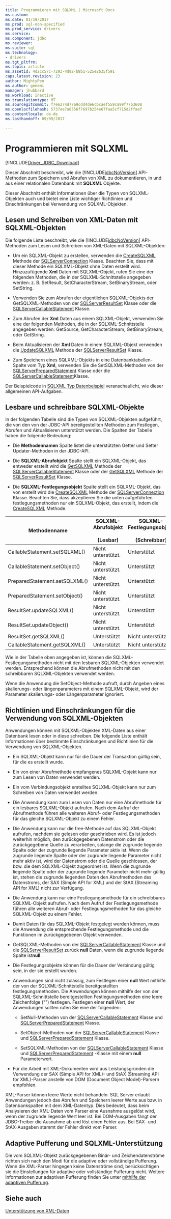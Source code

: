 ```yaml
---
title: Programmieren mit SQLXML | Microsoft Docs
ms.custom: 
ms.date: 01/19/2017
ms.prod: sql-non-specified
ms.prod_service: drivers
ms.service: 
ms.component: jdbc
ms.reviewer: 
ms.suite: sql
ms.technology:
- drivers
ms.tgt_pltfrm: 
ms.topic: article
ms.assetid: 4d2cc57c-7293-4d92-b8b1-525e2b35f591
caps.latest.revision: 23
author: MightyPen
ms.author: genemi
manager: jhubbard
ms.workload: Inactive
ms.translationtype: MT
ms.sourcegitcommit: f7e6274d77a9cdd4de6cbcaef559ca99f77b3608
ms.openlocfilehash: 5737ae7a0356f7697b254e67faa5cf715d2ffaef
ms.contentlocale: de-de
ms.lasthandoff: 09/09/2017

---
```

# <a name="programming-with-sqlxml"></a>Programmieren mit SQLXML
[!INCLUDE[Driver_JDBC_Download](../../includes/driver_jdbc_download.md)]

  Dieser Abschnitt beschreibt, wie die [!INCLUDE[jdbcNoVersion](../../includes/jdbcnoversion_md.md)] API-Methoden zum Speichern und Abrufen von XML zu dokumentieren, in und aus einer relationalen Datenbank mit **SQLXML** Objekte.  
  
 Dieser Abschnitt enthält Informationen über die Typen von SQLXML-Objekten auch und bietet eine Liste wichtiger Richtlinien und Einschränkungen bei Verwendung von SQLXML-Objekten.  
  
## <a name="reading-and-writing-xml-data-with-sqlxml-objects"></a>Lesen und Schreiben von XML-Daten mit SQLXML-Objekten  
 Die folgende Liste beschreibt, wie die [!INCLUDE[jdbcNoVersion](../../includes/jdbcnoversion_md.md)] API-Methoden zum Lesen und Schreiben von XML-Daten mit SQLXML-Objekten:  
  
-   Um ein SQLXML-Objekt zu erstellen, verwenden die [CreateSQLXML](../../connect/jdbc/reference/createsqlxml-method-sqlserverconnection.md) Methode der [SQLServerConnection](../../connect/jdbc/reference/sqlserverconnection-class.md) Klasse. Beachten Sie, dass mit dieser Methode ein SQLXML-Objekt ohne Daten erstellt wird. Hinzuzufügende **Xml** Daten mit SQLXML-Objekt, rufen Sie eine der folgenden Methoden, die in der SQLXML-Schnittstelle angegeben werden: z. B. SetResult, SetCharacterStream, SetBinaryStream, oder SetString.  
  
-   Verwenden Sie zum Abrufen der eigentlichen SQLXML-Objekts der GetSQLXML-Methoden von der [SQLServerResultSet](../../connect/jdbc/reference/sqlserverresultset-class.md) Klasse oder die [SQLServerCallableStatement](../../connect/jdbc/reference/sqlservercallablestatement-class.md) Klasse.  
  
-   Zum Abrufen der **Xml** Daten aus einem SQLXML-Objekt, verwenden Sie eine der folgenden Methoden, die in der SQLXML-Schnittstelle angegeben werden: GetSource, GetCharacterStream, GetBinaryStream, oder GetString.  
  
-   Beim Aktualisieren der **Xml** Daten in einem SQLXML-Objekt verwenden die [UpdateSQLXML](../../connect/jdbc/reference/updatesqlxml-method-sqlserverresultset.md) Methode der [SQLServerResultSet](../../connect/jdbc/reference/sqlserverresultset-class.md) Klasse.  
  
-   Zum Speichern eines SQLXML-Objekts in eine Datenbanktabellen-Spalte vom Typ **Xml**, verwenden Sie die SetSQLXML-Methoden von der [SQLServerPreparedStatement](../../connect/jdbc/reference/sqlserverpreparedstatement-class.md) Klasse oder die [SQLServerCallableStatement](../../connect/jdbc/reference/sqlservercallablestatement-class.md)Klasse.  
  
 Der Beispielcode in [SQLXML Typ Datenbeispiel](../../connect/jdbc/sqlxml-data-type-sample.md) veranschaulicht, wie dieser allgemeinen API-Aufgaben.  
  
## <a name="readable-and-writable-sqlxml-objects"></a>Lesbare und schreibbare SQLXML-Objekte  
 In der folgenden Tabelle sind die Typen von SQLXML-Objekten aufgeführt, die von den von der JDBC-API bereitgestellten Methoden zum Festlegen, Abrufen und Aktualisieren unterstützt werden. Die Spalten der Tabelle haben die folgende Bedeutung:  
  
-   Die **Methodennamen** Spalte listet die unterstützten Getter und Setter Updater-Methoden in der JDBC-API.  
  
-   Die **SQLXML-Abrufobjekt** Spalte stellt ein SQLXML-Objekt, das entweder erstellt wird die [GetSQLXML](../../connect/jdbc/reference/getsqlxml-method-sqlservercallablestatement.md) Methode der [SQLServerCallableStatement](../../connect/jdbc/reference/sqlservercallablestatement-class.md) Klasse oder der [GetSQLXML](../../connect/jdbc/reference/getsqlxml-method-sqlserverresultset.md) Methode der [SQLServerResultSet](../../connect/jdbc/reference/sqlserverresultset-class.md) Klasse.  
  
-   Die **SQLXML-Festlegungsobjekt** Spalte stellt ein SQLXML-Objekt, das von erstellt wird die [CreateSQLXML](../../connect/jdbc/reference/createsqlxml-method-sqlserverconnection.md) Methode der [SQLServerConnection](../../connect/jdbc/reference/sqlserverconnection-class.md) Klasse. Beachten Sie, dass akzeptieren Sie die unten aufgeführten festlegungsmethoden nur ein SQLXML-Objekt, das erstellt, indem die [CreateSQLXML](../../connect/jdbc/reference/createsqlxml-method-sqlserverconnection.md) Methode.  
  
|Methodenname|SQLXML-Abrufobjekt<br /><br /> (Lesbar)|SQLXML-Festlegungsobjekt<br /><br /> (Schreibbar)|  
|-----------------|-------------------------------------------|-------------------------------------------|  
|CallableStatement.setSQLXML()|Nicht unterstützt.|Unterstützt|  
|CallableStatement.setObject()|Nicht unterstützt.|Unterstützt|  
|PreparedStatement.setSQLXML()|Nicht unterstützt.|Unterstützt|  
|PreparedStatement.setObject()|Nicht unterstützt.|Unterstützt|  
|ResultSet.updateSQLXML()|Nicht unterstützt.|Unterstützt|  
|ResultSet.updateObject()|Nicht unterstützt.|Unterstützt|  
|ResultSet.getSQLXML()|Unterstützt|Nicht unterstützt.|  
|CallableStatement.getSQLXML()|Unterstützt|Nicht unterstützt.|  
  
 Wie in der Tabelle oben angegeben ist, können die SQLXML-Festlegungsmethoden nicht mit den lesbaren SQLXML-Objekten verwendet werden. Entsprechend können die Abrufmethoden nicht mit den schreibbaren SQLXML-Objekten verwendet werden.  
  
 Wenn die Anwendung die SetObject-Methode aufruft, durch Angeben eines skalierungs- oder längenparameters mit einem SQLXML-Objekt, wird der Parameter skalierungs- oder Längenparameter ignoriert.  
  
## <a name="guidelines-and-limitations-when-using-sqlxml-objects"></a>Richtlinien und Einschränkungen für die Verwendung von SQLXML-Objekten  
 Anwendungen können mit SQLXML-Objekten XML-Daten aus einer Datenbank lesen oder in diese schreiben. Die folgende Liste enthält Informationen über bestimmte Einschränkungen und Richtlinien für die Verwendung von SQLXML-Objekten.  
  
-   Ein SQLXML-Objekt kann nur für die Dauer der Transaktion gültig sein, für die es erstellt wurde.  
  
-   Ein von einer Abrufmethode empfangenes SQLXML-Objekt kann nur zum Lesen von Daten verwendet werden.  
  
-   Ein vom Verbindungsobjekt erstelltes SQLXML-Objekt kann nur zum Schreiben von Daten verwendet werden.  
  
-   Die Anwendung kann zum Lesen von Daten nur eine Abrufmethode für ein lesbares SQLXML-Objekt aufrufen. Nach dem Aufruf der Abrufmethode führen alle weiteren Abruf- oder Festlegungsmethoden für das gleiche SQLXML-Objekt zu einem Fehler.  
  
-   Die Anwendung kann nur die free-Methode auf das SQLXML-Objekt aufrufen, nachdem sie gelesen oder geschrieben wird. Es ist jedoch weiterhin möglich, den zurückgegebenen Datenstrom oder die zurückgegebene Quelle zu verarbeiten, solange die zugrunde liegende Spalte oder der zugrunde liegende Parameter aktiv ist. Wenn die zugrunde liegende Spalte oder der zugrunde liegende Parameter nicht mehr aktiv ist, wird der Datenstrom oder die Quelle geschlossen, der bzw. die dem SQLXML-Objekt zugeordnet ist. Wenn die zugrunde liegende Spalte oder der zugrunde liegende Parameter nicht mehr gültig ist, stehen die zugrunde liegenden Daten den Abrufmethoden des Datenstroms, der SAX (Simple API for XML) und der StAX (Streaming API for XML) nicht zur Verfügung.  
  
-   Die Anwendung kann nur eine Festlegungsmethode für ein schreibbares SQLXML-Objekt aufrufen. Nach dem Aufruf der Festlegungsmethode führen alle weiteren Abruf- oder Festlegungsmethoden für das gleiche SQLXML-Objekt zu einem Fehler.  
  
-   Damit Daten für das SQLXML-Objekt festgelegt werden können, muss die Anwendung die entsprechende Festlegungsmethode und die Funktionen im zurückgegebenen Objekt verwenden.  
  
-   GetSQLXML-Methoden von der [SQLServerCallableStatement](../../connect/jdbc/reference/sqlservercallablestatement-class.md) Klasse und die [SQLServerResultSet](../../connect/jdbc/reference/sqlserverresultset-class.md) zurück **null** Daten, wenn die zugrunde liegende Spalte ist**null**.  
  
-   Die Festlegungsobjekte können für die Dauer der Verbindung gültig sein, in der sie erstellt wurden.  
  
-   Anwendungen sind nicht zulässig, zum Festlegen einer **null** Wert mithilfe der von der SQLXML-Schnittstelle bereitgestellten festlegungsmethoden. Die Anwendungen können mithilfe der von der SQLXML-Schnittstelle bereitgestellten Festlegungsmethoden eine leere Zeichenfolge ("") festlegen. Festlegen einer **null** Wert, der Anwendungen sollten rufen Sie eine der folgenden:  
  
    -   SetNull-Methoden von der [SQLServerCallableStatement](../../connect/jdbc/reference/sqlservercallablestatement-class.md) Klasse und [SQLServerPreparedStatement](../../connect/jdbc/reference/sqlserverpreparedstatement-class.md) Klasse.  
  
    -   SetObject-Methoden von der [SQLServerCallableStatement](../../connect/jdbc/reference/sqlservercallablestatement-class.md) Klasse und [SQLServerPreparedStatement](../../connect/jdbc/reference/sqlserverpreparedstatement-class.md) Klasse.  
  
    -   SetSQLXML-Methoden von der [SQLServerCallableStatement](../../connect/jdbc/reference/sqlservercallablestatement-class.md) Klasse und [SQLServerPreparedStatement](../../connect/jdbc/reference/sqlserverpreparedstatement-class.md) -Klasse mit einem **null** Parameterwert.  
  
-   Für die Arbeit mit XML-Dokumenten wird aus Leistungsgründen die Verwendung der SAX (Simple API for XML)- und StAX (Streaming API for XML)-Parser anstelle von DOM (Document Object Model)-Parsern empfohlen.  
  
 XML-Parser können leere Werte nicht behandeln. SQL Server erlaubt Anwendungen jedoch das Abrufen und Speichern leerer Werte aus bzw. in Datenbankspalten mit dem XML-Datentyp. Dies bedeutet, dass beim Analysieren der XML-Daten vom Parser eine Ausnahme ausgelöst wird, wenn der zugrunde liegende Wert leer ist. Bei DOM-Ausgaben fängt der JDBC-Treiber die Ausnahme ab und löst einen Fehler aus. Bei SAX- und StAX-Ausgaben stammt der Fehler direkt vom Parser.  
  
## <a name="adaptive-buffering-and-sqlxml-support"></a>Adaptive Pufferung und SQLXML-Unterstützung  
 Die vom SQLXML-Objekt zurückgegebenen Binär- und Zeichendatenströme richten sich nach den Modi für die adaptive oder vollständige Pufferung. Wenn die XML-Parser hingegen keine Datenströme sind, berücksichtigen sie die Einstellungen für adaptive oder vollständige Pufferung nicht. Weitere Informationen zur adaptiven Pufferung finden Sie unter [mithilfe der adaptiven Pufferung](../../connect/jdbc/using-adaptive-buffering.md).  
  
## <a name="see-also"></a>Siehe auch  
 [Unterstützung von XML-Daten](../../connect/jdbc/supporting-xml-data.md)  
  
  

